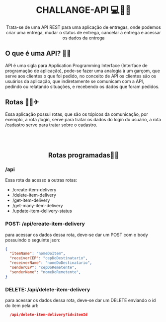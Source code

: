 <main>
  <h1 align="center">CHALLANGE-API 💻👨‍💻</h1>
  <p align="center">Trata-se de uma API REST para uma aplicação de entregas, onde podemos criar uma entrega, mudar o status de entrega, cancelar a entrega e acessar os dados da entrega</p>
</main>

<section>
  <h2>O que é uma API? 🧐🤨</h2>
  <p>
    API é uma sigla para Application Programming Interface (Interface de programação de aplicação), 
    pode-se fazer uma analogia à um garçom, que serve aos clientes o que foi pedido, no conceito de API
    os clientes são os usuários da aplicação, que indiretamente se comunicam com a API, pedindo ou relatando
    situações, e recebendo os dados que foram pedidos.
  </p>
  
  
  <h2>Rotas 🚗🚙✈</h2>
  <p>
    Essa aplicação possui rotas, que são os tópicos da comunicação, por exemplo, a rota /login, serve para tratar os dados
    do login do usuário, a rota /cadastro serve para tratar sobre o cadastro.
  </p>
</section>

<br>
<br>
  
<section>
  <h2 align="center">Rotas programadas👩‍💻</h2>
  
  <h3>/api</h3>

  <p>Essa rota da acesso a outras rotas:</p>

  <ul>
    <li>/create-item-delivery</li>
    <li>/delete-item-delivery</li>
    <li>/get-item-delivery</li>
    <li>/get-many-item-delivery</li>
    <li>/update-item-delivery-status</li>
  </ul>  
  
  <h3>POST: /api/create-item-delivery</h3>
  <p>
    para acessar os dados dessa rota, deve-se dar um POST com o body possuindo o seguinte json:
  </p>
  
  ```json
  {
    "itemName": "nomeDoItem",
    "receiverCEP": "cepDoDestinatario",
    "receiverName": "nomeDoDestinatario",
    "senderCEP": "cepDoRemetente",
    "senderName": "nomeDoRemetente",
  }
  ```
  
  <h3>DELETE: /api/delete-item-delivery</h3>
  <p>
    para acessar os dados dessa rota, deve-se dar um DELETE enviando o id do item pela url:
  </p>
  
  ```json
    /api/delete-item-delivery?id=itemId
  ```
</section>
